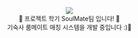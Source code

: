 <div align="center">
<img src="https://capsule-render.vercel.app/api?type=waving&color=auto&height=200&section=header&text=프로젝트학기SoulMate팀입니다!&fontSize=56" /></div>
<div align="center">
🙌 프로젝트 학기 SoulMate팀 입니다! 🙌
  <br>
  기숙사 룸메이트 매칭 시스템을 개발 중입니다 :)🧐
  </div>
<br>
